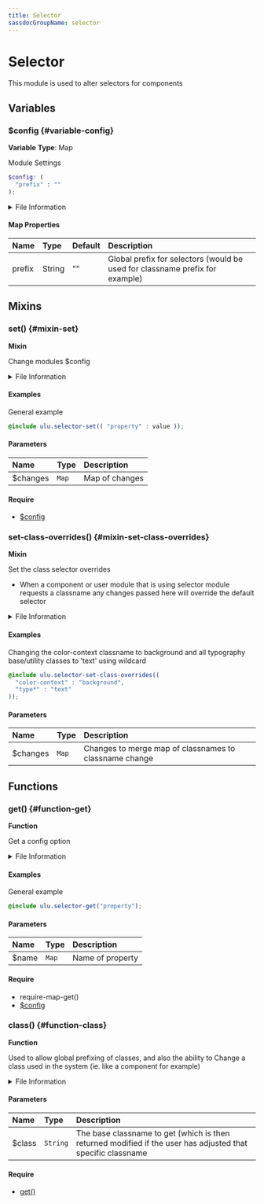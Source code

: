 ```yaml
---
title: Selector
sassdocGroupName: selector
---
```



# Selector

<div class="type-large">

This module is used to alter selectors for components

</div>



## Variables




<div class="sassdoc-item-header">

###  $config {#variable-config}

  <div class="sassdoc-item-header__labels">
    <span class="tag tag--primary"><strong>Variable</strong></span> <span class="tag"><strong>Type</strong>: Map</span>
  </div>

</div>

  

Module Settings
    
    

``` scss
$config: (
  "prefix" : ""
);
```
  


<details>
  <summary>File Information</summary>
  
- **File:** _selector.scss
- **Group:** selector
- **Type:** variable
- **Lines (comments):** 10-12
- **Lines (code):** 14-16

</details>

    

#### Map Properties


|Name|Type|Default|Description|
|:--|:--|:--|:--|
|prefix|String|""|Global prefix for selectors (would be used for classname prefix for example)|

    
  

## Mixins




<div class="sassdoc-item-header">

###  set() {#mixin-set}

  <div class="sassdoc-item-header__labels">
    <span class="tag tag--primary"><strong>Mixin</strong></span>
  </div>

</div>

  

Change modules $config
    
    


<details>
  <summary>File Information</summary>
  
- **File:** _selector.scss
- **Group:** selector
- **Type:** mixin
- **Lines (comments):** 24-27
- **Lines (code):** 28-30

</details>

    

#### Examples

General example      


``` scss
@include ulu.selector-set(( "property" : value ));
```
  

      

#### Parameters


|Name|Type|Description|
|:--|:--|:--|
|$changes|`Map`|Map of changes|

    

#### Require

- [$config](/sass/core/breakpoint/#variable-config)
  


<div class="sassdoc-item-header">

###  set-class-overrides() {#mixin-set-class-overrides}

  <div class="sassdoc-item-header__labels">
    <span class="tag tag--primary"><strong>Mixin</strong></span>
  </div>

</div>

  

Set the class selector overrides
- When a component or user module that is using selector module requests a classname any changes passed here will override the default selector
    
    


<details>
  <summary>File Information</summary>
  
- **File:** _selector.scss
- **Group:** selector
- **Type:** mixin
- **Lines (comments):** 41-48
- **Lines (code):** 50-60

</details>

    

#### Examples

Changing the color-context classname to background and all typography base/utility classes to 'text' using wildcard      


``` scss
@include ulu.selector-set-class-overrides((
  "color-context" : "background",
  "type*" : "text"
));
```
  

      

#### Parameters


|Name|Type|Description|
|:--|:--|:--|
|$changes|`Map`|Changes to merge map of classnames to classname change|

    
  

## Functions




<div class="sassdoc-item-header">

###  get() {#function-get}

  <div class="sassdoc-item-header__labels">
    <span class="tag tag--primary"><strong>Function</strong></span>
  </div>

</div>

  

Get a config option
    
    


<details>
  <summary>File Information</summary>
  
- **File:** _selector.scss
- **Group:** selector
- **Type:** function
- **Lines (comments):** 32-35
- **Lines (code):** 37-39

</details>

    

#### Examples

General example      


``` scss
@include ulu.selector-get("property");
```
  

      

#### Parameters


|Name|Type|Description|
|:--|:--|:--|
|$name|`Map`|Name of property|

    

#### Require

- require-map-get()
- [$config](/sass/core/breakpoint/#variable-config)
  


<div class="sassdoc-item-header">

###  class() {#function-class}

  <div class="sassdoc-item-header__labels">
    <span class="tag tag--primary"><strong>Function</strong></span>
  </div>

</div>

  

Used to allow global prefixing of classes, and also the ability to 
Change a class used in the system (ie. like a component for example)
    
    


<details>
  <summary>File Information</summary>
  
- **File:** _selector.scss
- **Group:** selector
- **Type:** function
- **Lines (comments):** 62-64
- **Lines (code):** 66-77

</details>

    

#### Parameters


|Name|Type|Description|
|:--|:--|:--|
|$class|`String`|The base classname to get (which is then returned modified if the user has adjusted that specific classname|

    

#### Require

- [get()](/sass/core/breakpoint/#function-get)
  
  
  